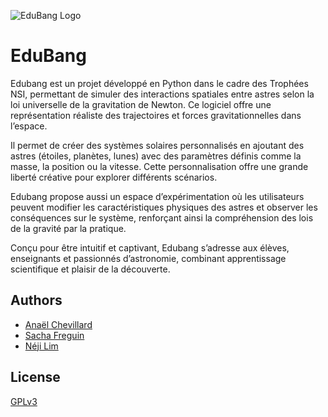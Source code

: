 
![EduBang Logo](https://cdn.faune67.fr/assets/edubang_logo.png)


# EduBang


Edubang est un projet développé en Python dans le cadre des Trophées NSI, permettant de simuler des interactions spatiales entre astres selon la loi universelle de la gravitation de Newton. Ce logiciel offre une représentation réaliste des trajectoires et forces gravitationnelles dans l’espace.

Il permet de créer des systèmes solaires personnalisés en ajoutant des astres (étoiles, planètes, lunes) avec des paramètres définis comme la masse, la position ou la vitesse. Cette personnalisation offre une grande liberté créative pour explorer différents scénarios.

Edubang propose aussi un espace d’expérimentation où les utilisateurs peuvent modifier les caractéristiques physiques des astres et observer les conséquences sur le système, renforçant ainsi la compréhension des lois de la gravité par la pratique.

Conçu pour être intuitif et captivant, Edubang s’adresse aux élèves, enseignants et passionnés d’astronomie, combinant apprentissage scientifique et plaisir de la découverte.

## Authors

- [Anaël Chevillard](https://github.com/anaelchevillard)
- [Sacha Freguin](https://github.com/AS-Pic)
- [Néji Lim](https://github.com/ArticOff)


## License

[GPLv3](https://opensource.org/licenses/)

